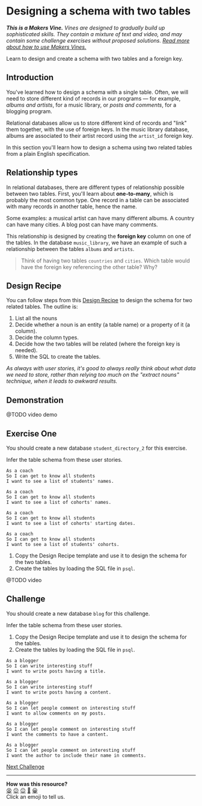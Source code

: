 # Designing a schema with two tables

_**This is a Makers Vine.** Vines are designed to gradually build up sophisticated skills. They contain a mixture of text and video, and may contain some challenge exercises without proposed solutions. [Read more about how to use Makers
Vines.](https://github.com/makersacademy/course/blob/main/labels/vines.md)_

Learn to design and create a schema with two tables and a foreign key.

## Introduction

You've learned how to design a schema with a single table. Often, we will need to store different kind of records in our programs — for example, _albums and artists_, for a music library, or _posts and comments_, for a blogging program.

Relational databases allow us to store different kind of records and "link" them together, with the use of foreign keys. In the music library database, albums are associated to their artist record using the `artist_id` foreign key.

In this section you'll learn how to design a schema using two related tables from a plain English specification.

## Relationship types

In relational databases, there are different types of relationship possible between two tables. First, you'll learn about **one-to-many**, which is probably the most common type. One record in a table can be associated with many records in another table, hence the name.   

Some examples: a musical artist can have many different albums. A country can have many cities. A blog post can have many comments.

This relationship is designed by creating the **foreign key** column on one of the tables. In the database `music_library`, we have an example of such a relationship between the tables `albums` and `artists`.

> Think of having two tables `countries` and `cities`. Which table would have the foreign key referencing the other table? Why?

## Design Recipe

You can follow steps from this [Design Recipe](../resources/two_table_design_recipe_template.md) to design the schema for two related tables. The outline is:

1. List all the nouns
2. Decide whether a noun is an entity (a table name) or a property of it (a column).
3. Decide the column types.
4. Decide how the two tables will be related (where the foreign key is needed).
5. Write the SQL to create the tables.

*As always with user stories, it's good to always really think about what data we need to store, rather than relying too much on the "extract nouns" technique, when it leads to awkward results.*

## Demonstration

@TODO video demo

## Exercise One

You should create a new database `student_directory_2` for this exercise.

Infer the table schema from these user stories.

```
As a coach
So I can get to know all students
I want to see a list of students' names.

As a coach
So I can get to know all students
I want to see a list of cohorts' names.

As a coach
So I can get to know all students
I want to see a list of cohorts' starting dates.

As a coach
So I can get to know all students
I want to see a list of students' cohorts.
```

1. Copy the Design Recipe template and use it to design the schema for the two tables.
2. Create the tables by loading the SQL file in `psql`.

@TODO video

## Challenge

You should create a new database `blog` for this challenge.

Infer the table schema from these user stories.

1. Copy the Design Recipe template and use it to design the schema for the tables.
2. Create the tables by loading the SQL file in `psql`.

```
As a blogger
So I can write interesting stuff
I want to write posts having a title.

As a blogger
So I can write interesting stuff
I want to write posts having a content.

As a blogger
So I can let people comment on interesting stuff
I want to allow comments on my posts.

As a blogger
So I can let people comment on interesting stuff
I want the comments to have a content.

As a blogger
So I can let people comment on interesting stuff
I want the author to include their name in comments.
```


[Next Challenge](06_test_driving_write_operations.md)

<!-- BEGIN GENERATED SECTION DO NOT EDIT -->

---

**How was this resource?**  
[😫](https://airtable.com/shrUJ3t7KLMqVRFKR?prefill_Repository=makersacademy/databases&prefill_File=challenges/05_designing_schema_two_tables.md&prefill_Sentiment=😫) [😕](https://airtable.com/shrUJ3t7KLMqVRFKR?prefill_Repository=makersacademy/databases&prefill_File=challenges/05_designing_schema_two_tables.md&prefill_Sentiment=😕) [😐](https://airtable.com/shrUJ3t7KLMqVRFKR?prefill_Repository=makersacademy/databases&prefill_File=challenges/05_designing_schema_two_tables.md&prefill_Sentiment=😐) [🙂](https://airtable.com/shrUJ3t7KLMqVRFKR?prefill_Repository=makersacademy/databases&prefill_File=challenges/05_designing_schema_two_tables.md&prefill_Sentiment=🙂) [😀](https://airtable.com/shrUJ3t7KLMqVRFKR?prefill_Repository=makersacademy/databases&prefill_File=challenges/05_designing_schema_two_tables.md&prefill_Sentiment=😀)  
Click an emoji to tell us.

<!-- END GENERATED SECTION DO NOT EDIT -->
